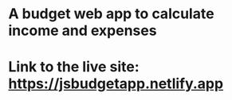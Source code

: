 # A budget web app to calculate income and expenses

# Link to the live site: https://jsbudgetapp.netlify.app
